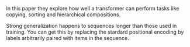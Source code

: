 In this paper they explore how well a transformer can perform tasks like copying, sorting and hierarchical compositions. 

Strong generalization happens to sequences longer than those used in training. You can get this by replacing the stardard positional encoding by labels arbitrarily paired with items in the sequence.
